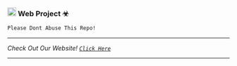 ### <img src="https://github.com/TheDudeThatCode/TheDudeThatCode/blob/master/Assets/Hi.gif" width="20px"> Web Project ☣
```bash
Please Dont Abuse This Repo!
```
------

*Check Out Our Website! [`Click Here`](https://tcode.my.id)*

-----
